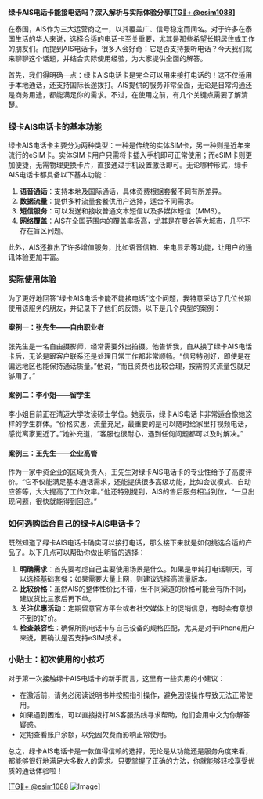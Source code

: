 **绿卡AIS电话卡能接电话吗？深入解析与实际体验分享[[TG💪+ @esim1088](https://t.me/s/esim1088)]**

在泰国，AIS作为三大运营商之一，以其覆盖广、信号稳定而闻名。对于许多在泰国生活的华人来说，选择合适的电话卡至关重要，尤其是那些希望长期居住或工作的朋友们。而提到AIS电话卡，很多人会好奇：它是否支持接听电话？今天我们就来聊聊这个话题，并结合实际使用经验，为大家提供全面的解答。

首先，我们得明确一点：绿卡AIS电话卡是完全可以用来接打电话的！这不仅适用于本地通话，还支持国际长途拨打。AIS提供的服务非常全面，无论是日常沟通还是商务用途，都能满足你的需求。不过，在使用之前，有几个关键点需要了解清楚。

### 绿卡AIS电话卡的基本功能

绿卡AIS电话卡主要分为两种类型：一种是传统的实体SIM卡，另一种则是近年来流行的eSIM卡。实体SIM卡用户只需将卡插入手机即可正常使用；而eSIM卡则更加便捷，无需物理更换卡片，直接通过手机设置激活即可。无论哪种形式，绿卡AIS电话卡都具备以下基本功能：

1. **语音通话**：支持本地及国际通话，具体资费根据套餐不同有所差异。
2. **数据流量**：提供多种流量套餐供用户选择，适合不同需求。
3. **短信服务**：可以发送和接收普通文本短信以及多媒体短信（MMS）。
4. **网络覆盖**：AIS在全国范围内的覆盖率极高，尤其是在曼谷等大城市，几乎不存在盲区问题。

此外，AIS还推出了许多增值服务，比如语音信箱、来电显示等功能，让用户的通讯体验更加丰富。

### 实际使用体验

为了更好地回答“绿卡AIS电话卡能不能接电话”这个问题，我特意采访了几位长期使用该服务的朋友，并记录下了他们的反馈。以下是几个典型的案例：

#### 案例一：张先生——自由职业者
张先生是一名自由摄影师，经常需要外出拍摄。他告诉我，自从换了绿卡AIS电话卡后，无论是跟客户联系还是处理日常工作都非常顺畅。“信号特别好，即使是在偏远地区也能保持通话质量。”他说，“而且资费也比较合理，按需购买流量包就足够用了。”

#### 案例二：李小姐——留学生
李小姐目前正在清迈大学攻读硕士学位。她表示，绿卡AIS电话卡非常适合像她这样的学生群体。“价格实惠，流量充足，最重要的是可以随时给家里打视频电话，感觉离家更近了。”她补充道，“客服也很耐心，遇到任何问题都可以及时解决。”

#### 案例三：王先生——企业高管
作为一家中资企业的区域负责人，王先生对绿卡AIS电话卡的专业性给予了高度评价。“它不仅能满足基本通话需求，还能提供很多高级功能，比如会议模式、自动应答等，大大提高了工作效率。”他还特别提到，AIS的售后服务相当到位，“一旦出现问题，很快就能得到回应。”

### 如何选购适合自己的绿卡AIS电话卡？

既然知道了绿卡AIS电话卡确实可以接打电话，那么接下来就是如何挑选合适的产品了。以下几点可以帮助你做出明智的选择：

1. **明确需求**：首先要考虑自己主要使用场景是什么。如果是单纯打电话聊天，可以选择基础套餐；如果需要大量上网，则建议选择高流量版本。
2. **比较价格**：虽然AIS的整体性价比不错，但不同渠道的价格可能会有所不同，建议货比三家后再下单。
3. **关注优惠活动**：定期留意官方平台或者社交媒体上的促销信息，有时会有意想不到的好价。
4. **检查兼容性**：确保所购电话卡与自己设备的规格匹配，尤其是对于iPhone用户来说，要确认是否支持eSIM技术。

### 小贴士：初次使用的小技巧

对于第一次接触绿卡AIS电话卡的新手而言，这里有一些实用的小建议：

- 在激活前，请务必阅读说明书并按照指引操作，避免因误操作导致无法正常使用。
- 如果遇到困难，可以直接拨打AIS客服热线寻求帮助，他们会用中文为你解答疑惑。
- 定期查看账户余额，以免因欠费而影响正常使用。

总之，绿卡AIS电话卡是一款值得信赖的选择，无论是从功能还是服务角度来看，都能够很好地满足大多数人的需求。只要掌握了正确的方法，你就能够轻松享受优质的通话体验啦！

[[TG💪+ @esim1088](https://t.me/s/esim1088) ![Image](https://i.postimg.cc/4NQfJmqS/Snipaste-2025-05-13-00-14-12.png)]